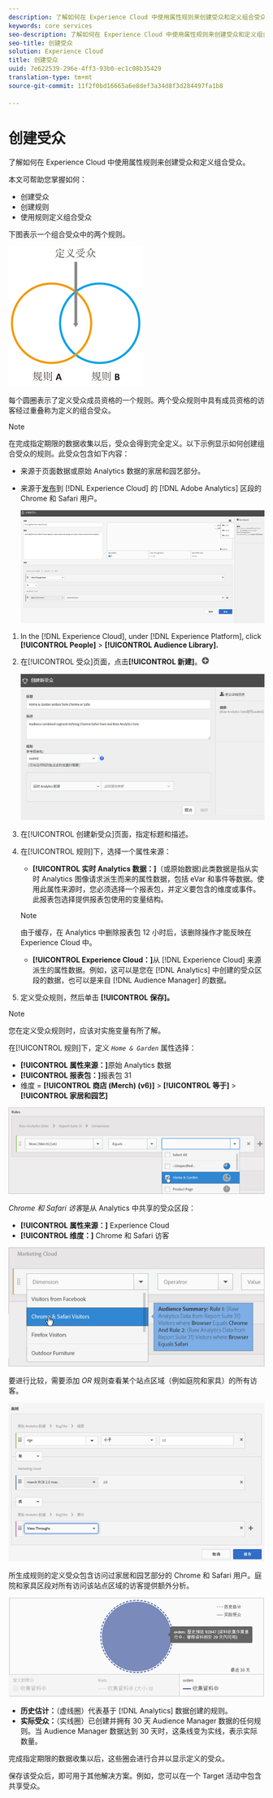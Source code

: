 ```yaml
---
description: 了解如何在 Experience Cloud 中使用属性规则来创建受众和定义组合受众。
keywords: core services
seo-description: 了解如何在 Experience Cloud 中使用属性规则来创建受众和定义组合受众。
seo-title: 创建受众
solution: Experience Cloud
title: 创建受众
uuid: 7e622539-296e-4ff3-93b0-ec1c08b35429
translation-type: tm+mt
source-git-commit: 11f2f0bd16665a6e8def3a34d8f3d284497fa1b8

---
```



# 创建受众

了解如何在 Experience Cloud 中使用属性规则来创建受众和定义组合受众。

本文可帮助您掌握如何：

* 创建受众
* 创建规则
* 使用规则定义组合受众

下图表示一个组合受众中的两个规则。

![](assets/audience_sharing.png)

每个圆圈表示了定义受众成员资格的一个规则。两个受众规则中具有成员资格的访客经过重叠称为定义的组合受众。

>[!NOTE]
>
>在完成指定期限的数据收集以后，受众会得到完全定义。以下示例显示如何创建组合受众的规则。此受众包含如下内容：

* 来源于页面数据或原始 Analytics 数据的家居和园艺部分。
* 来源于[发布](../audience-library/audience-library.md#task_32FEEFE0B32E4E388CD4D892D727282A)到 [!DNL Experience Cloud] 的 [!DNL Adobe Analytics] 区段的 Chrome 和 Safari 用户。

   ![](assets/audience_create.png)

1. In the [!DNL Experience Cloud], under [!DNL Experience Platform], click **[!UICONTROL People]** > **[!UICONTROL Audience Library].**
1. 在[!UICONTROL 受众]页面，点击&#x200B;**[!UICONTROL 新建]**。![](assets/add_icon_small.png)

   ![步骤结果](assets/audience_create_new.png)

1. 在[!UICONTROL 创建新受众]页面，指定标题和描述。
1. 在[!UICONTROL 规则]下，选择一个属性来源：

   * **[!UICONTROL 实时 Analytics 数据：]**（或原始数据)此类数据是指从实时 Analytics 图像请求派生而来的属性数据，包括 eVar 和事件等数据。使用此属性来源时，您必须选择一个报表包，并定义要包含的维度或事件。此报表包选择提供报表包使用的变量结构。
   >[!NOTE]
   >
   >由于缓存，在 Analytics 中删除报表包 12 小时后，该删除操作才能反映在 Experience Cloud 中。

   * **[!UICONTROL Experience Cloud：]**&#x200B;从 [!DNL Experience Cloud] 来源派生的属性数据。例如，这可以是您在 [!DNL Analytics] 中创建的受众区段的数据，也可以是来自 [!DNL Audience Manager] 的数据。

1. 定义受众规则，然后单击 **[!UICONTROL 保存]。**

>[!NOTE]
>
>您在定义受众规则时，应该对实施变量有所了解。

在[!UICONTROL 规则]下，定义 *`Home & Garden`* 属性选择：

* **[!UICONTROL 属性来源：]**&#x200B;原始 Analytics 数据
* **[!UICONTROL 报表包：]**&#x200B;报表包 31
* 维度 = **[!UICONTROL 商店 (Merch) (v6)]** > **[!UICONTROL 等于]** > **[!UICONTROL 家居和园艺]**

![](assets/home_garden.png)

*Chrome 和 Safari 访客*&#x200B;是从 Analytics 中共享的受众区段：

* **[!UICONTROL 属性来源：]** Experience Cloud
* **[!UICONTROL 维度：]** Chrome 和 Safari 访客

![](assets/chrome_safari.png)

要进行比较，需要添加 *OR* 规则查看某个站点区域（例如庭院和家具）的所有访客。

![](assets/audiences_rule_patio.png)

所生成规则的定义受众包含访问过家居和园艺部分的 Chrome 和 Safari 用户。庭院和家具区段对所有访问该站点区域的访客提供额外分析。

![](assets/defined_audience.png)

* **历史估计：**（虚线圈）代表基于 [!DNL Analytics] 数据创建的规则。
* **实际受众：**（实线圈）已创建并拥有 30 天 Audience Manager 数据的任何规则。当 Audience Manager 数据达到 30 天时，这条线变为实线，表示实际数量。

完成指定期限的数据收集以后，这些圈会进行合并以显示定义的受众。

保存该受众后，即可用于其他解决方案。例如，您可以在一个 Target 活动中包含共享受众。
